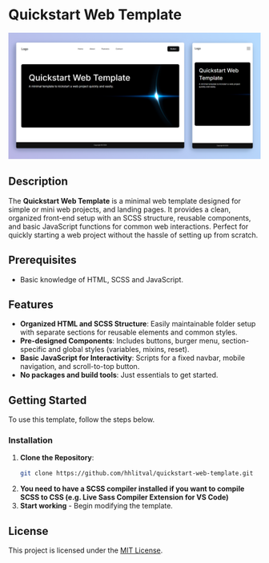 # Quickstart Web Template

![Quickstart Web Template](preview.png)

## Description

The **Quickstart Web Template** is a minimal web template designed for simple or mini web projects, and landing pages. It provides a clean, organized front-end setup with an SCSS structure, reusable components, and basic JavaScript functions for common web interactions. Perfect for quickly starting a web project without the hassle of setting up from scratch.

## Prerequisites

- Basic knowledge of HTML, SCSS and JavaScript.

## Features

- **Organized HTML and SCSS Structure**: Easily maintainable folder setup with separate sections for reusable elements and common styles.
- **Pre-designed Components**: Includes buttons, burger menu, section-specific and global styles (variables, mixins, reset).
- **Basic JavaScript for Interactivity**: Scripts for a fixed navbar, mobile navigation, and scroll-to-top button.
- **No packages and build tools**: Just essentials to get started.

## Getting Started

To use this template, follow the steps below.

### Installation

1. **Clone the Repository**: 
    ```bash
    git clone https://github.com/hhlitval/quickstart-web-template.git
    ```
2. **You need to have a SCSS compiler installed if you want to compile SCSS to CSS (e.g. Live Sass Compiler Extension for VS Code)**
3. **Start working** - Begin modifying the template.

## License

This project is licensed under the [MIT License](LICENSE).
